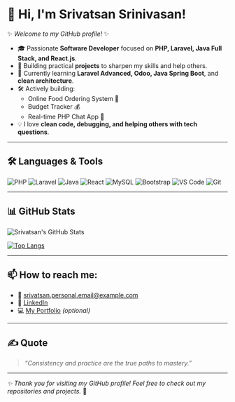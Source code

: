 # 👋 Hi, I'm Srivatsan Srinivasan!

✨ _Welcome to my GitHub profile!_ ✨

- 🎓 Passionate **Software Developer** focused on **PHP, Laravel, Java Full Stack, and React.js**.
- 🚀 Building practical **projects** to sharpen my skills and help others.
- 🌱 Currently learning **Laravel Advanced, Odoo, Java Spring Boot**, and **clean architecture**.
- 🛠️ Actively building:
  - Online Food Ordering System 🍔
  - Budget Tracker 💰
  - Real-time PHP Chat App 💬
- 💡 I love **clean code, debugging, and helping others with tech questions**.

---

## 🛠️ Languages & Tools

![PHP](https://img.shields.io/badge/-PHP-777BB4?logo=php&logoColor=white&style=flat)
![Laravel](https://img.shields.io/badge/-Laravel-F55247?logo=laravel&logoColor=white&style=flat)
![Java](https://img.shields.io/badge/-Java-007396?logo=java&logoColor=white&style=flat)
![React](https://img.shields.io/badge/-React-61DAFB?logo=react&logoColor=black&style=flat)
![MySQL](https://img.shields.io/badge/-MySQL-4479A1?logo=mysql&logoColor=white&style=flat)
![Bootstrap](https://img.shields.io/badge/-Bootstrap-563D7C?logo=bootstrap&logoColor=white&style=flat)
![VS Code](https://img.shields.io/badge/-VS%20Code-007ACC?logo=visual-studio-code&logoColor=white&style=flat)
![Git](https://img.shields.io/badge/-Git-F05032?logo=git&logoColor=white&style=flat)

---

## 📊 GitHub Stats

![Srivatsan's GitHub Stats](https://github-readme-stats.vercel.app/api?username=Srivatsan-Srinivasan-L&show_icons=true&theme=radical)

[![Top Langs](https://github-readme-stats.vercel.app/api/top-langs/?username=Srivatsan-Srinivasan-L&layout=compact&theme=radical)](https://github.com/Srivatsan-Srinivasan-L)

---

## 📫 How to reach me:

- 📧 [srivatsan.personal.email@example.com](mailto:srivatsan.personal.email@example.com)
- 💼 [LinkedIn](https://www.linkedin.com/in/srivatsan-srinivasan-l/)
- 💻 [My Portfolio](https://srivatsan-portfolio-site-link.com) _(optional)_

---

## ✍️ Quote

> _“Consistency and practice are the true paths to mastery.”_

---

_✨ Thank you for visiting my GitHub profile! Feel free to check out my repositories and projects._ 🚀
